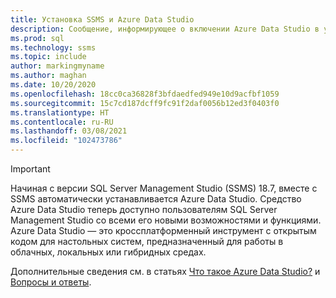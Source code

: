 ```yaml
---
title: Установка SSMS и Azure Data Studio
description: Сообщение, информирующее о включении Azure Data Studio в установку SSMS.
ms.prod: sql
ms.technology: ssms
ms.topic: include
author: markingmyname
ms.author: maghan
ms.date: 10/20/2020
ms.openlocfilehash: 18cc0ca36828f3bfdaedfed949e10d9acfbf1059
ms.sourcegitcommit: 15c7cd187dcff9fc91f2daf0056b12ed3f0403f0
ms.translationtype: HT
ms.contentlocale: ru-RU
ms.lasthandoff: 03/08/2021
ms.locfileid: "102473786"
---
```

> [!Important]
> Начиная с версии SQL Server Management Studio (SSMS) 18.7, вместе с SSMS автоматически устанавливается Azure Data Studio. Средство Azure Data Studio теперь доступно пользователям SQL Server Management Studio со всеми его новыми возможностями и функциями. Azure Data Studio — это кроссплатформенный инструмент с открытым кодом для настольных систем, предназначенный для работы в облачных, локальных или гибридных средах.
>
> Дополнительные сведения см. в статьях [Что такое Azure Data Studio?](../azure-data-studio/what-is-azure-data-studio.md) и [Вопросы и ответы](../azure-data-studio/faq.yml).